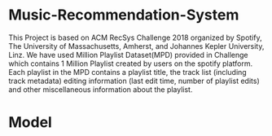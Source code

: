 # Music-Recommendation-System
This Project is based on ACM RecSys Challenge 2018 organized by Spotify, The University of Massachusetts, Amherst, and Johannes Kepler University, Linz.
We have used Million Playlist Dataset(MPD) provided in Challenge which contains 1 Million Playlist created by users on the spotify platform.
Each playlist in the MPD contains a playlist title, the track list (including track metadata) editing information (last edit time, 
number of playlist edits) and other miscellaneous information about the playlist.
# Model 

